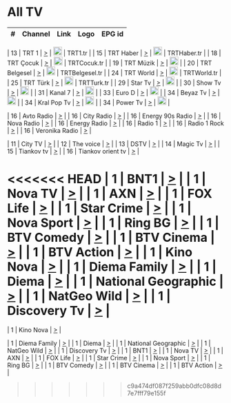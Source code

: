 <h1>All TV</h1>

| #   | Channel        | Link  | Logo | EPG id |
|:---:|:--------------:|:-----:|:----:|:------:|

| 13  | TRT 1            | [>](https://tv-trt1.medya.trt.com.tr/master.m3u8) | <img height="20" src="https://i.imgur.com/j786OLG.png"/> | TRT1.tr |
| 15  | TRT Haber        | [>](https://tv-trthaber.medya.trt.com.tr/master.m3u8) | <img height="20" src="https://i.imgur.com/OVfo8Ab.png"/> | TRTHaber.tr |
| 18  | TRT Çocuk        | [>](https://tv-trtcocuk.medya.trt.com.tr/master.m3u8) | <img height="20" src="https://i.imgur.com/QLFmD6d.png"/> | TRTCocuk.tr |
| 19  | TRT Müzik        | [>](https://tv-trtmuzik.medya.trt.com.tr/master.m3u8) | <img height="20" src="https://i.imgur.com/fIVFCEd.png"/> |
| 20  | TRT Belgesel     | [>](https://tv-trtbelgesel.medya.trt.com.tr/master.m3u8) | <img height="20" src="https://i.imgur.com/MGO87pe.png"/> | TRTBelgesel.tr |
| 24  | TRT World        | [>](https://tv-trtworld.medya.trt.com.tr/master.m3u8) | <img height="20" src="https://i.imgur.com/JEA2xpv.png"/> | TRTWorld.tr |
| 25  | TRT Türk         | [>](https://tv-trtturk.medya.trt.com.tr/master.m3u8) | <img height="20" src="https://i.imgur.com/OSTOQNw.png"/> | TRTTurk.tr |
| 29  | Star Tv   | [>](https://dogus-live.daioncdn.net/startv/startv_360p.m3u8) | <img height="20" src="https://i.imgur.com/IebUZx1.png"/> |
| 30  | Show Tv     | [>](https://ciner-live.daioncdn.net/showtv/showtv.m3u8) | <img height="20" src="https://i.imgur.com/IebUZx1.png"/> |
| 31  | Kanal 7     | [>](https://kanal7-live.daioncdn.net/kanal7/kanal7.m3u8) | <img height="20" src="https://i.imgur.com/IebUZx1.png"/> |
| 33  | Euro D    | [>](https://www.youtube.com/user/KanalD/live) | <img height="20" src="https://i.imgur.com/IebUZx1.png"/> |
| 34  | Beyaz Tv     | [>](https://beyaztv-live.daioncdn.net/beyaztv/beyaztv.m3u8) | <img height="20" src="https://i.imgur.com/IebUZx1.png"/> |
| 34  | Kral Pop Tv     | [>](https://www.youtube.com/watch?v=GuFTuKoXepw) | <img height="20" src="https://i.imgur.com/IebUZx1.png"/> |
| 34  | Power Tv     | [>](https://livetv.powerapp.com.tr/powerTV/powerhd.smil/chunklist.m3u8) | <img height="20" src="https://i.imgur.com/IebUZx1.png"/> |

| 16  | Avto Radio | [>](http://stream.metacast.eu/avtoradio.mp3.m3u) |
| 16  | City Radio | [>](http://stream.metacast.eu/city.aac.m3u) |
| 16  | Energy 90s Radio | [>](http://stream.metacast.eu/energy-90s.m3u) |
| 16  | Nova Radio | [>](http://stream.metacast.eu/nova.aac.m3u) |
| 16  | Energy Radio | [>](http://stream.metacast.eu/nrj.aac.m3u) |
| 16  | Radio 1 | [>](http://stream.metacast.eu/radio1.aac.m3u) |
| 16  | Radio 1 Rock | [>](http://stream.metacast.eu/radio1rock.aac.m3u) |
| 16  | Veronika Radio | [>](http://stream.metacast.eu/veronika.aac.m3u) |

| 11  | City TV | [>](https://tv.city.bg/play/tshls/citytv/index.m3u8) |
| 12  | The voice | [>](https://bss1.neterra.tv/thevoice/thevoice.m3u8) |
| 13  | DSTV | [>](http://46.249.95.140:8081/hls/data.m3u8) |
| 14  | Magic Tv | [>](https://bss1.neterra.tv/magictv/magictv.m3u8) |
| 15  | Tiankov tv | [>](https://streamer103.neterra.tv/tiankov-folk/live.m3u8) |
| 16  | Tiankov orient tv | [>](https://streamer103.neterra.tv/tiankov-orient/live.m3u8) |

<<<<<<< HEAD
| 1 | BNT1 | [>](https://ymkaya.xyz:34050/tv/bnt1/playlist.m3u8?wmsAuthSign=c2VydmVyX3RpbWU9MS8xNC8yMDI1IDE6Mzk6NTIgUE0maGFzaF92YWx1ZT1GTUdQcFdETkQzTUtFN25UZ1dkWldBPT0mdmFsaWRtaW51dGVzPTYw) |
| 1 | Nova TV | [>](https://ymkaya.xyz:34050/tv/novatv/playlist.m3u8?wmsAuthSign=c2VydmVyX3RpbWU9MS8xNC8yMDI1IDE6NDA6MDMgUE0maGFzaF92YWx1ZT02dDU0ZUZOcFNHYzhoYWFBL1F1Yll3PT0mdmFsaWRtaW51dGVzPTYw) |
| 1 | AXN | [>](https://ymkaya.xyz:34050/tv/axn/playlist.m3u8?wmsAuthSign=c2VydmVyX3RpbWU9MS8xNC8yMDI1IDE6NDA6MTMgUE0maGFzaF92YWx1ZT02S3ZOK3Y5MllOTDNqVnF5U1VvVGZ3PT0mdmFsaWRtaW51dGVzPTYw) |
| 1 | FOX Life | [>](https://ymkaya.xyz:34050/tv/foxlife/playlist.m3u8?wmsAuthSign=c2VydmVyX3RpbWU9MS8xNC8yMDI1IDE6NDA6MjQgUE0maGFzaF92YWx1ZT1KRnlXM2hPMHcreFltQ2VGTnUrTTFRPT0mdmFsaWRtaW51dGVzPTYw) |
| 1 | Star Crime | [>](https://ymkaya.xyz:34050/tv/foxcrime/playlist.m3u8?wmsAuthSign=c2VydmVyX3RpbWU9MS8xNC8yMDI1IDE6NDA6MzQgUE0maGFzaF92YWx1ZT1oOWYyZ0pIekxaNDduZEg2UDg0MXlRPT0mdmFsaWRtaW51dGVzPTYw) |
| 1 | Nova Sport | [>](https://ymkaya.xyz:34050/tv/novasport/playlist.m3u8?wmsAuthSign=c2VydmVyX3RpbWU9MS8xNC8yMDI1IDE6NDA6NDQgUE0maGFzaF92YWx1ZT0zN1F6d01HeDg0NTFNcGdzMjVtTmd3PT0mdmFsaWRtaW51dGVzPTYw) |
| 1 | Ring BG | [>](https://ymkaya.xyz:34050/tv/ringbg/playlist.m3u8?wmsAuthSign=c2VydmVyX3RpbWU9MS8xNC8yMDI1IDE6NDA6NTUgUE0maGFzaF92YWx1ZT1nWXVzSEpkU01zbnVMbWNJaCtqY1ZnPT0mdmFsaWRtaW51dGVzPTYw) |
| 1 | BTV Comedy | [>](https://ymkaya.xyz:34050/tv/btvcomedy/playlist.m3u8?wmsAuthSign=c2VydmVyX3RpbWU9MS8xNC8yMDI1IDE6NDE6MDYgUE0maGFzaF92YWx1ZT1NWjN5UEZCRHg5V2gvWDQ1RXJrUnVnPT0mdmFsaWRtaW51dGVzPTYw) |
| 1 | BTV Cinema | [>](https://ymkaya.xyz:34050/tv/btvcinema/playlist.m3u8?wmsAuthSign=c2VydmVyX3RpbWU9MS8xNC8yMDI1IDE6NDE6MTYgUE0maGFzaF92YWx1ZT1JWWpCcDQrZG9FbHVmNDVrU3htNHpBPT0mdmFsaWRtaW51dGVzPTYw) |
| 1 | BTV Action | [>](https://ymkaya.xyz:34050/tv/btvaction/playlist.m3u8?wmsAuthSign=c2VydmVyX3RpbWU9MS8xNC8yMDI1IDE6NDE6MjcgUE0maGFzaF92YWx1ZT0vZTNtMUwyb3Q5THZQeHNyQzlNb0h3PT0mdmFsaWRtaW51dGVzPTYw) |
| 1 | Kino Nova | [>](https://ymkaya.xyz:34050/tv/kinonova/playlist.m3u8?wmsAuthSign=c2VydmVyX3RpbWU9MS8xNC8yMDI1IDE6NDE6MzcgUE0maGFzaF92YWx1ZT03OFYxZzVVQ1A0RWlQL3BFSHNISUlBPT0mdmFsaWRtaW51dGVzPTYw) |
| 1 | Diema Family | [>](https://ymkaya.xyz:34050/tv/diemafamily/playlist.m3u8?wmsAuthSign=c2VydmVyX3RpbWU9MS8xNC8yMDI1IDE6NDE6NDggUE0maGFzaF92YWx1ZT1EbENyZEluWDVxU2VIZE5ieTNiamJnPT0mdmFsaWRtaW51dGVzPTYw) |
| 1 | Diema | [>](https://ymkaya.xyz:34050/tv/diema/playlist.m3u8?wmsAuthSign=c2VydmVyX3RpbWU9MS8xNC8yMDI1IDE6NDE6NTggUE0maGFzaF92YWx1ZT1NZ0pCTDBLcXo0MDhHMXA1RjVVRnl3PT0mdmFsaWRtaW51dGVzPTYw) |
| 1 | National Geographic | [>](https://ymkaya.xyz:34050/tv/natgeo/playlist.m3u8?wmsAuthSign=c2VydmVyX3RpbWU9MS8xNC8yMDI1IDE6NDI6NTYgUE0maGFzaF92YWx1ZT13M25KK1l3NjZ3Wm81djNqcU5lMnVBPT0mdmFsaWRtaW51dGVzPTYw) |
| 1 | NatGeo Wild | [>](https://ymkaya.xyz:34050/tv/natgeowild/playlist.m3u8?wmsAuthSign=c2VydmVyX3RpbWU9MS8xNC8yMDI1IDE6NDM6MDcgUE0maGFzaF92YWx1ZT1Yb3RrbXJ4Y0pVY0kzM0NYeHV0MjRRPT0mdmFsaWRtaW51dGVzPTYw) |
| 1 | Discovery Tv | [>](https://ymkaya.xyz:34050/tv/discovery/playlist.m3u8?wmsAuthSign=c2VydmVyX3RpbWU9MS8xNC8yMDI1IDE6NDM6MTcgUE0maGFzaF92YWx1ZT04d2FRWWx1d3JvQ214OWlMcHMvUDlRPT0mdmFsaWRtaW51dGVzPTYw) |
=======


| 1 | Kino Nova | [>](https://ymkaya.xyz:11336/tv/kinonova/playlist.m3u8?wmsAuthSign=c2VydmVyX3RpbWU9MS8yLzIwMjUgNDo0MDoyMCBBTSZoYXNoX3ZhbHVlPWlFS1FrWEtMMVRFM3l5YklUWUJQUHc9PSZ2YWxpZG1pbnV0ZXM9NjA=) |

| 1 | Diema Family | [>](https://ymkaya.xyz:11336/tv/diemafamily/playlist.m3u8?wmsAuthSign=c2VydmVyX3RpbWU9MS8yLzIwMjUgNDo0MDozMCBBTSZoYXNoX3ZhbHVlPUVUaTVKTldvZTF5WVVCM0YwL21kaXc9PSZ2YWxpZG1pbnV0ZXM9NjA=) |
| 1 | Diema | [>](https://ymkaya.xyz:11336/tv/diema/playlist.m3u8?wmsAuthSign=c2VydmVyX3RpbWU9MS8yLzIwMjUgNDo0MDo0MCBBTSZoYXNoX3ZhbHVlPVlYMWVJT2NuUjNpUTBsaytEUFFOS2c9PSZ2YWxpZG1pbnV0ZXM9NjA=) |
| 1 | National Geographic | [>](https://ymkaya.xyz:11336/tv/natgeo/playlist.m3u8?wmsAuthSign=c2VydmVyX3RpbWU9MS8yLzIwMjUgNDo0MTo0MSBBTSZoYXNoX3ZhbHVlPTJQTlVmcG5nYWx0M013eUhGRGxnd0E9PSZ2YWxpZG1pbnV0ZXM9NjA=) |
| 1 | NatGeo Wild | [>](https://ymkaya.xyz:11336/tv/natgeowild/playlist.m3u8?wmsAuthSign=c2VydmVyX3RpbWU9MS8yLzIwMjUgNDo0MTo1MSBBTSZoYXNoX3ZhbHVlPVl1OXZaTTliN0hGWEN3eDBYd1duNkE9PSZ2YWxpZG1pbnV0ZXM9NjA=) |
| 1 | Discovery Tv | [>](https://ymkaya.xyz:11336/tv/discovery/playlist.m3u8?wmsAuthSign=c2VydmVyX3RpbWU9MS8yLzIwMjUgNDo0MjowMSBBTSZoYXNoX3ZhbHVlPWtBQmdLNlY2RmQwWElzMVYzSDJyVkE9PSZ2YWxpZG1pbnV0ZXM9NjA=) |
| 1 | BNT1 | [>](https://ymkaya.xyz:11336/tv/bnt1/playlist.m3u8?wmsAuthSign=c2VydmVyX3RpbWU9MS8yLzIwMjUgNDozODozOCBBTSZoYXNoX3ZhbHVlPVVrMVlRQXpJWlhYeUh6ZFVpSC9NMUE9PSZ2YWxpZG1pbnV0ZXM9NjA=) |
| 1 | Nova TV | [>](https://ymkaya.xyz:11336/tv/novatv/playlist.m3u8?wmsAuthSign=c2VydmVyX3RpbWU9MS8yLzIwMjUgNDozODo0OCBBTSZoYXNoX3ZhbHVlPUVxQjh1a0ZzYkVGZU8zZDFGTzdreVE9PSZ2YWxpZG1pbnV0ZXM9NjA=) |
| 1 | AXN | [>](https://ymkaya.xyz:11336/tv/axn/playlist.m3u8?wmsAuthSign=c2VydmVyX3RpbWU9MS8yLzIwMjUgNDozODo1OCBBTSZoYXNoX3ZhbHVlPUpkWStGY1hkNXhaOVpPZ0thQ0FZL3c9PSZ2YWxpZG1pbnV0ZXM9NjA=) |
| 1 | FOX Life | [>](https://ymkaya.xyz:11336/tv/foxlife/playlist.m3u8?wmsAuthSign=c2VydmVyX3RpbWU9MS8yLzIwMjUgNDozOToxMCBBTSZoYXNoX3ZhbHVlPWt1ZDc1T3AzYlZDTjJnSy9TU0xJZlE9PSZ2YWxpZG1pbnV0ZXM9NjA=) |
| 1 | Star Crime | [>](https://ymkaya.xyz:11336/tv/foxcrime/playlist.m3u8?wmsAuthSign=c2VydmVyX3RpbWU9MS8yLzIwMjUgNDozOToyMCBBTSZoYXNoX3ZhbHVlPXIwVU45Nm9FR1l2enNkTG9TanBxbmc9PSZ2YWxpZG1pbnV0ZXM9NjA=) |
| 1 | Nova Sport | [>](https://ymkaya.xyz:11336/tv/novasport/playlist.m3u8?wmsAuthSign=c2VydmVyX3RpbWU9MS8yLzIwMjUgNDozOTozMCBBTSZoYXNoX3ZhbHVlPXlSZ0UxazVaM0xhSmc0NmR4T0c1T2c9PSZ2YWxpZG1pbnV0ZXM9NjA=) |
| 1 | Ring BG | [>](https://ymkaya.xyz:11336/tv/ringbg/playlist.m3u8?wmsAuthSign=c2VydmVyX3RpbWU9MS8yLzIwMjUgNDozOTo0MCBBTSZoYXNoX3ZhbHVlPTR4aUlFNHVUYWN4enY1WkVuOFZma2c9PSZ2YWxpZG1pbnV0ZXM9NjA=) |
| 1 | BTV Comedy | [>](https://ymkaya.xyz:11336/tv/btvcomedy/playlist.m3u8?wmsAuthSign=c2VydmVyX3RpbWU9MS8yLzIwMjUgNDozOTo1MCBBTSZoYXNoX3ZhbHVlPUtrMTJ2RHNTTUU1RFp1ZkVOdXFSK3c9PSZ2YWxpZG1pbnV0ZXM9NjA=) |
| 1 | BTV Cinema | [>](https://ymkaya.xyz:11336/tv/btvcinema/playlist.m3u8?wmsAuthSign=c2VydmVyX3RpbWU9MS8yLzIwMjUgNDozOTo1OSBBTSZoYXNoX3ZhbHVlPTZWcU9FZW56cG1NM1lrYy8xNE5NeHc9PSZ2YWxpZG1pbnV0ZXM9NjA=) |
| 1 | BTV Action | [>](https://ymkaya.xyz:11336/tv/btvaction/playlist.m3u8?wmsAuthSign=c2VydmVyX3RpbWU9MS8yLzIwMjUgNDo0MDoxMCBBTSZoYXNoX3ZhbHVlPUlDd0ErRkZVWThyMVZwR3c2REdGZ3c9PSZ2YWxpZG1pbnV0ZXM9NjA=) |
>>>>>>> c9a474df087f259abb0dfc08d8d7e7fff79e155f
